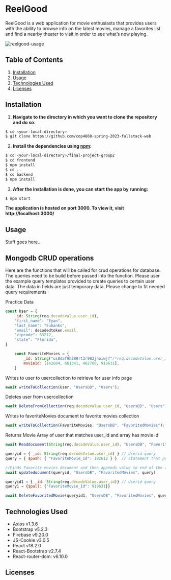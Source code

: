 # ReelGood

ReelGood is a web application for movie enthusiasts that provides users with the ability to browse info on the latest movies, manage a favorites list and find a nearby theater to visit in order to see what’s now playing.

![reelgood-usage](./frontend/src/images/reelgood-usage.gif)

## Table of Contents
1. [Installation](#installation)
2. [Usage](#usage)
3. [Technologies Used](#technologies-used)
4. [Licenses](#licenses)


## Installation
1. **Navigate to the directory in which you want to clone the repository and do so.**

```sh
$ cd <your-local-directory>
$ git clone https://github.com/cop4808-spring-2023-fullstack-web
```

2. **Install the dependencies using [npm](https://www.npmjs.com/):**

```sh
$ cd <your-local-directory>/final-project-group2
$ cd frontend
$ npm install
$ cd ..
$ cd backend
$ npm install 
```
3. **After the installation is done, you can start the app by running:**

```sh
$ npm start
```

**The application is hosted on port 3000. To view it, visit http://localhost:3000/**

## Usage

Stuff goes here...

## Mongodb CRUD operations

Here are the functions that will be called for crud operations for database. The queries need to be build before passed into the function. Please user the example query templates provided to create queries to certain user data. The data in fields are just temporary data. Please change to fit needed query requirements
    


Practice Data
```javascript
const User = {
    _id: String(req.decodeValue.user_id),
    "first_name": "Eyan",
    "last_name": "Eubanks",
    "email": decodedtoken.email,
    "zipcode": 33212,
    "state": "Florida",
}

    const FavoriteMovies = {
        _id: String("us8daf9h289rt3r983jhoiwjf"/*req.decodeValue.user_id*/),
        movieId: [142684, 681341, 402760, 919631],
    }
```

Writes to user to usercollection to retrieve for user info page

```javascript
await writeToCollection(User, "UsersDB", "Users");
```

Deletes user from usercollection
```javascript
await DeleteFromCollection(req.decodeValue.user_id, "UsersDB", "Users");
```

Writes to favoriteMovies document to favorite movies collection
```javascript
await writeToCollection(FavoriteMovies, "UsersDB", "FavoritedMovies");
```

Returns Movie Array of user that matches user_id and array has movie id
```javascript
await Readdocument(String(req.decodeValue.user_id), "UsersDB", "FavoritedMovies", { $and: [{ _id: String(req.decodeValue.user_id) }, { "FavoriteMovie_Id": 142684 }] })
```


```javascript
queryid = { _id: String(req.decodeValue.user_id) } // Userid query 
query = { $push: { "FavoriteMovie_Id": 182612 } }  // statement that pushes value to end of array
```

```javascript
//Finds Favorite movies document and then appends value to end of the array
await updatedocument(queryid, "UsersDB", "FavoritedMovies", query)
```


```javascript
queryid1 = { _id: String(req.decodeValue.user_id)} // Userid query
query1 = {$pull: {"FavoriteMovie_Id": 919631}}
```

```javascript
await DeleteFavoritedMovie(queryid1, "UsersDB", "FavoritedMovies", query1)
```

## Technologies Used
- Axios v1.3.6
- Bootstrap v5.2.3
- Firebase v9.20.0
- JS-Cookie v3.0.5
- React v18.2.0
- React-Bootstrap v2.7.4
- React-router-dom: v6.10.0


## Licenses

